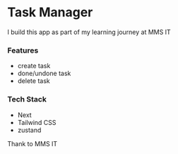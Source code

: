 # Task Manager

I build this app as part of my learning journey at MMS IT

### Features
* create task
* done/undone task
* delete task

### Tech Stack
* Next
* Tailwind CSS
* zustand

Thank to MMS IT
